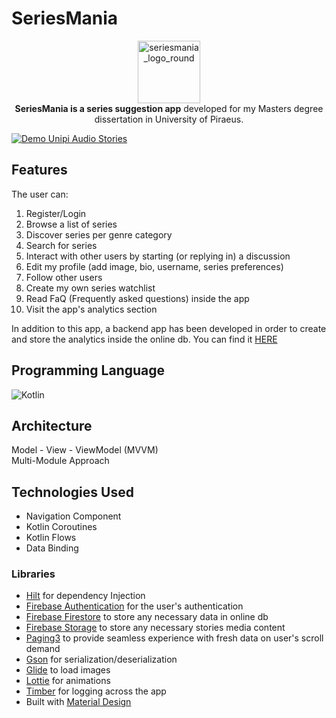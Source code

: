 # SeriesMania
<p align="center">
  <img width="100" src="https://github.com/skaradimitriou/unipi-seriesmania-app/assets/64270931/8ad1dee8-0cf3-4197-b085-6b6ae820bca7" alt="seriesmania_logo_round"><br>
  <b>SeriesMania is a series suggestion app</b> developed for my Masters degree dissertation in University of Piraeus.
  <br/>
</p>

[![Demo  Unipi Audio Stories](https://github.com/skaradimitriou/unipi-seriesmania-app/assets/64270931/3a02a7ef-e0e1-426b-a755-f9f060edc051f)](https://drive.google.com/file/d/1PPDuWABBSE_AC4paymiut-hE89u9VaMA/view)

## Features

The user can:
1. Register/Login
2. Browse a list of series 
3. Discover series per genre category
4. Search for series
5. Interact with other users by starting (or replying in) a discussion
6. Edit my profile (add image, bio, username, series preferences)
7. Follow other users
8. Create my own series watchlist
9. Read FaQ (Frequently asked questions) inside the app
10. Visit the app's analytics section

In addition to this app, a backend app has been developed in order to create and store the analytics inside the online db. You can find it [HERE](https://github.com/skaradimitriou/seriesmania-be-app)

## Programming Language 

![Kotlin](https://img.shields.io/badge/kotlin-%230095D5.svg?style=for-the-badge&logo=kotlin&logoColor=white) 

## Architecture
Model - View - ViewModel (MVVM) <br>
Multi-Module Approach

## Technologies Used
- Navigation Component <br/>
- Kotlin Coroutines <br/>
- Kotlin Flows <br/>
- Data Binding

### Libraries

- [Hilt]() for dependency Injection <br/>
- [Firebase Authentication]() for the user's authentication <br/>
- [Firebase Firestore]() to store any necessary data in online db <br/>
- [Firebase Storage]() to store any necessary stories media content <br/>
- [Paging3]() to provide seamless experience with fresh data on user's scroll demand <br/>
- [Gson](https://github.com/google/gson) for serialization/deserialization </br>
- [Glide](https://github.com/bumptech/glide) to load images <br/> 
- [Lottie]() for animations <br/>
- [Timber](https://github.com/JakeWharton/timber) for logging across the app <br/>
- Built with [Material Design](https://material.io/)
